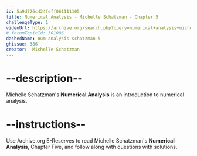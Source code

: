 ```yaml
---
id: 5a9d726c424feff061111105
title: Numerical Analysis - Michelle Schatzman - Chapter 5
challengeType: 1
videoUrl: https://archive.org/search.php?query=numerical+analysis+michelle+schatzman&sin=
# forumTopicId: 301086
dashedName: num-analysis-schatzman-5
ghissue: 386
creator:  Michelle Schatzman
---
```


# --description--

Michelle Schatzman's __Numerical Analysis__ is an introduction to numerical analysis.

# --instructions--

Use Archive.org E-Reserves to read Michelle Schatzman's __Numerical Analysis__, Chapter Five, and follow along with questions with solutions. 